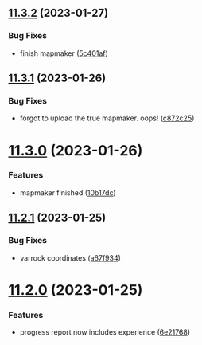 ## [11.3.2](https://github.com/Torwent/WaspLib/compare/v11.3.1...v11.3.2) (2023-01-27)


### Bug Fixes

* finish mapmaker ([5c401af](https://github.com/Torwent/WaspLib/commit/5c401afba077dad25798cd397749ad0af8f4847f))



## [11.3.1](https://github.com/Torwent/WaspLib/compare/v11.3.0...v11.3.1) (2023-01-26)


### Bug Fixes

* forgot to upload the true mapmaker. oops! ([c872c25](https://github.com/Torwent/WaspLib/commit/c872c25636c2d17927ec4746999b4a702cf562c0))



# [11.3.0](https://github.com/Torwent/WaspLib/compare/v11.2.1...v11.3.0) (2023-01-26)


### Features

* mapmaker finished ([10b17dc](https://github.com/Torwent/WaspLib/commit/10b17dc6e8bdc2c2326eae179a09897de114790f))



## [11.2.1](https://github.com/Torwent/WaspLib/compare/v11.2.0...v11.2.1) (2023-01-25)


### Bug Fixes

* varrock coordinates ([a67f934](https://github.com/Torwent/WaspLib/commit/a67f9347d69980004c1740e778c71bb67a3806f8))



# [11.2.0](https://github.com/Torwent/WaspLib/compare/v11.1.6...v11.2.0) (2023-01-25)


### Features

* progress report now includes experience ([6e21768](https://github.com/Torwent/WaspLib/commit/6e21768590214c07fa9ff1a6f155a23db8929ae2))



